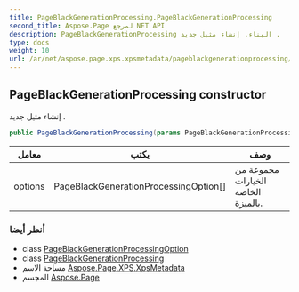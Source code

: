 ```yaml
---
title: PageBlackGenerationProcessing.PageBlackGenerationProcessing
second_title: Aspose.Page لمرجع NET API
description: PageBlackGenerationProcessing البناء. إنشاء مثيل جديد .
type: docs
weight: 10
url: /ar/net/aspose.page.xps.xpsmetadata/pageblackgenerationprocessing/pageblackgenerationprocessing/
---
```

## PageBlackGenerationProcessing constructor

إنشاء مثيل جديد .

```csharp
public PageBlackGenerationProcessing(params PageBlackGenerationProcessingOption[] options)
```

| معامل | يكتب | وصف |
| --- | --- | --- |
| options | PageBlackGenerationProcessingOption[] | مجموعة من الخيارات الخاصة بالميزة. |

### أنظر أيضا

* class [PageBlackGenerationProcessingOption](../../pageblackgenerationprocessing.pageblackgenerationprocessingoption/)
* class [PageBlackGenerationProcessing](../)
* مساحة الاسم [Aspose.Page.XPS.XpsMetadata](../../pageblackgenerationprocessing/)
* المجسم [Aspose.Page](../../../)



